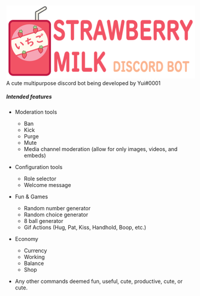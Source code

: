![Strawberry Milk Bot](/Assets/StrawberryMilk_banner.png)
A cute multipurpose discord bot being developed by Yui#0001


##### Intended features

- Moderation tools
    - Ban
    - Kick
    - Purge
    - Mute
    - Media channel moderation (allow for only images, videos, and embeds)
- Configuration tools
    - Role selector
    - Welcome message
- Fun & Games
    - Random number generator
    - Random choice generator
    - 8 ball generator
    - Gif Actions (Hug, Pat, Kiss, Handhold, Boop, etc.)
- Economy
    - Currency
    - Working
    - Balance
    - Shop

- Any other commands deemed fun, useful, cute, productive, cute, or cute.
    
